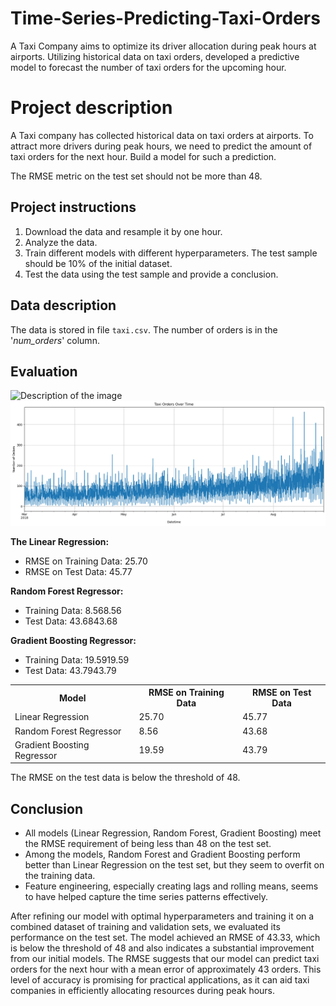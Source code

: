 # Time-Series-Predicting-Taxi-Orders
A Taxi Company aims to optimize its driver allocation during peak hours at airports. Utilizing historical data on taxi orders, developed a predictive model to forecast the number of taxi orders for the upcoming hour. 

# Project description
A Taxi company has collected historical data on taxi orders at airports. To attract more drivers during peak hours, we need to predict the amount of taxi orders for the next hour. Build a model for such a prediction.

The RMSE metric on the test set should not be more than 48.

## Project instructions

1. Download the data and resample it by one hour.
2. Analyze the data.
3. Train different models with different hyperparameters. The test sample should be 10% of the initial dataset. 
4. Test the data using the test sample and provide a conclusion.

## Data description

The data is stored in file `taxi.csv`. The number of orders is in the '*num_orders*' column.

## Evaluation
<img src="timesseries.png" alt="Description of the image">

<img src="taxiorders.png" alt="Description of the image">

**The Linear Regression:**
- RMSE on Training Data: 25.70
- RMSE on Test Data: 45.77

**Random Forest Regressor:**
- Training Data: 8.568.56
- Test Data: 43.6843.68

**Gradient Boosting Regressor:**

- Training Data: 19.5919.59
- Test Data: 43.7943.79

<table>
    <tr>
        <th>Model</th>
        <th>RMSE on Training Data</th>
        <th>RMSE on Test Data</th>
    </tr>
    <tr>
        <td>Linear Regression</td>
        <td>25.70</td>
        <td>45.77</td>
    </tr>
    <tr>
        <td>Random Forest Regressor</td>
        <td>8.56</td>
        <td>43.68</td>
    </tr>
    <tr>
        <td>Gradient Boosting Regressor</td>
        <td>19.59</td>
        <td>43.79</td>
    </tr>
</table>

  
The RMSE on the test data is below the threshold of 48.

## Conclusion

- All models (Linear Regression, Random Forest, Gradient Boosting) meet the RMSE requirement of being less than 48 on the test set.
- Among the models, Random Forest and Gradient Boosting perform better than Linear Regression on the test set, but they seem to overfit on the training data.
- Feature engineering, especially creating lags and rolling means, seems to have helped capture the time series patterns effectively.

After refining our model with optimal hyperparameters and training it on a combined dataset of training and validation sets, we evaluated its performance on the test set. The model achieved an RMSE of 
43.33, which is below the threshold of 48 and also indicates a substantial improvement from our initial models. The RMSE suggests that our model can predict taxi orders for the next hour with a mean error of approximately 43 orders. This level of accuracy is promising for practical applications, as it can aid taxi companies in efficiently allocating resources during peak hours.
